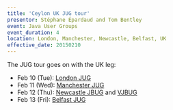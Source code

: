 ```yaml
---
title: 'Ceylon UK JUG tour'
presentor: Stéphane Épardaud and Tom Bentley
event: Java User Groups
event_duration: 4
location: London, Manchester, Newcastle, Belfast, UK
effective_date: 20150210
---
```

The JUG tour goes on with the UK leg:

- Feb 10 (Tue): [London JUG](http://www.meetup.com/Londonjavacommunity/events/220121255/)
- Feb 11 (Wed): [Manchester JUG](http://www.meetup.com/ManchesterUK-Java-Community/events/220026825/)
- Feb 12 (Thu): [Newcastle JBUG](http://www.meetup.com/Newcastle-JBoss-User-Group/events/220005449/) and [VJBUG](http://www.meetup.com/JBoss-User-Group-Worldwide/events/220111268/)
- Feb 13 (Fri): [Belfast JUG](http://www.eventbrite.com/e/ceylon-the-big-picture-10-idioms-tickets-15517848302)
